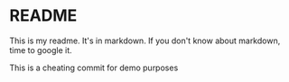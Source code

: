 # README

This is my readme. It's in markdown. If you don't know about markdown, time to google it.


This is a cheating commit for demo purposes
